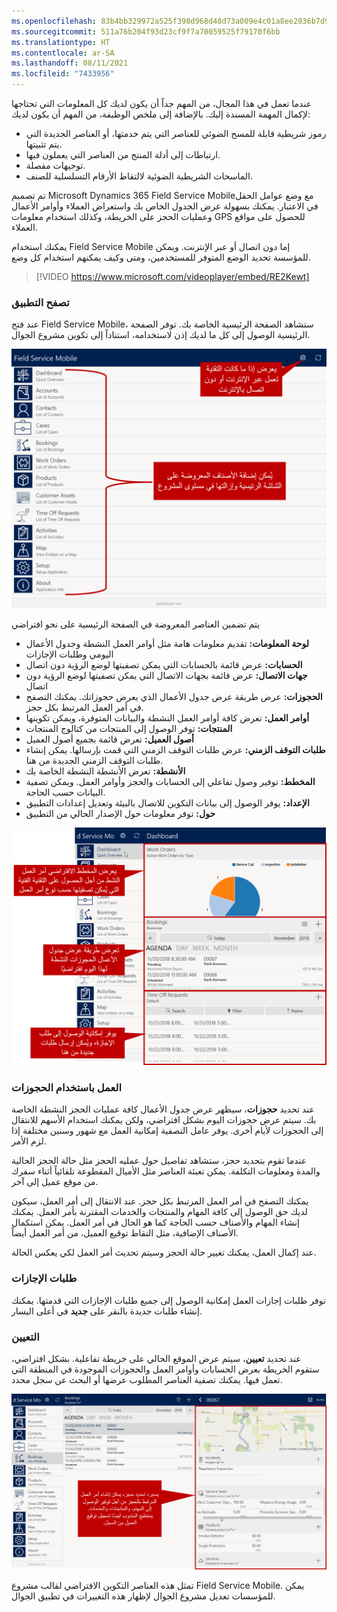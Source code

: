```yaml
---
ms.openlocfilehash: 83b4bb329972a525f398d968d48d73a009e4c01a8ee2036b7d987ae9afe227d5
ms.sourcegitcommit: 511a76b204f93d23cf9f7a70059525f79170f6bb
ms.translationtype: HT
ms.contentlocale: ar-SA
ms.lasthandoff: 08/11/2021
ms.locfileid: "7433956"
---
```

عندما تعمل في هذا المجال، من المهم جداً أن يكون لديك كل المعلومات التي تحتاجها لإكمال المهمة المسندة إليك. بالإضافة إلى ملخص الوظيفة، من المهم أن يكون لديك:

- رموز شريطية قابلة للمسح الضوئي للعناصر التي يتم خدمتها، أو العناصر الجديدة التي يتم تثبيتها.
- ارتباطات إلى أدلة المنتج من العناصر التي يعملون فيها.
- توجيهات مفصلة.
- الماسحات الشريطية الضوئية لالتقاط الأرقام التسلسلية للصنف.

تم تصميم Microsoft Dynamics 365 Field Service Mobileمع وضع عوامل الحقل في الاعتبار. يمكنك بسهولة عرض الجدول الخاص بك واستعراض العملاء وأوامر الأعمال وعمليات الحجز على الخريطة، وكذلك استخدام معلومات GPS للحصول على مواقع العملاء.

يمكنك استخدام Field Service Mobile إما دون اتصال أو عبر الإنترنت. ويمكن للمؤسسة تحديد الوضع المتوفر للمستخدمين، ومتى وكيف يمكنهم استخدام كل وضع.

> [!VIDEO https://www.microsoft.com/videoplayer/embed/RE2Kewt]

### <a name="navigating-the-application"></a>تصفح التطبيق

عند فتح Field Service Mobile، ستشاهد الصفحة الرئيسية الخاصة بك. توفر الصفحة الرئيسية الوصول إلى كل ما لديك إذن لاستخدامه، استناداً إلى تكوين مشروع الجوال.

![لقطة شاشة لعرض Field Service Mobile](../media/mo-unit1-1.png)

يتم تضمين العناصر المعروضة في الصفحة الرئيسية على نحو افتراضي

- **لوحة المعلومات:** تقديم معلومات هامة مثل أوامر العمل النشطة وجدول الأعمال اليومي وطلبات الإجازات
- **الحسابات:** عرض قائمة بالحسابات التي يمكن تصفيتها لوضع الرؤية دون اتصال
- **جهات الاتصال:** عرض قائمة بجهات الاتصال التي يمكن تصفيتها لوضع الرؤية دون اتصال
- **الحجوزات:** عرض طريقة عرض جدول الأعمال الذي يعرض حجوزاتك. يمكنك التصفح في أمر العمل المرتبط بكل حجز.
- **أوامر العمل:** تعرض كافة أوامر العمل النشطة والبيانات المتوفرة، ويمكن تكوينها
- **المنتجات:** توفر الوصول إلى المنتجات من كتالوج المنتجات
- **أصول العميل:** تعرض قائمة بجميع أصول العميل
- **طلبات التوقف الزمني:** عرض طلبات التوقف الزمني التي قمت بإرسالها. يمكن إنشاء طلبات التوقف الزمني الجديدة من هنا.
- **الأنشطة:** تعرض الأنشطة النشطة الخاصة بك 
- **المخطط:** توفير وصول تفاعلي إلى الحسابات والحجز وأوامر العمل. ويمكن تصفية البيانات حسب الحاجة.
- **الإعداد:** يوفر الوصول إلى بيانات التكوين للاتصال بالبيئة وتعديل إعدادات التطبيق
- **حول:** توفر معلومات حول الإصدار الحالي من التطبيق

![لقطة شاشة للوحة معلومات الجوال مع أوامر العمل وجدول الحجوزات.](../media/MO-Unit1-2.png)

### <a name="working-with-bookings"></a>العمل باستخدام الحجوزات

عند تحديد **حجوزات**، سيظهر عرض جدول الأعمال كافة عمليات الحجز النشطة الخاصة بك. سيتم عرض حجوزات اليوم بشكل افتراضي، ولكن يمكنك استخدام الأسهم للانتقال إلى الحجوزات لأيام أخرى. يوفر عامل التصفية إمكانية العمل مع شهور وسنين مختلفة إذا لزم الأمر.

عندما تقوم بتحديد حجز، ستشاهد تفاصيل حول عمليه الحجز مثل حالة الحجز الحالية والمدة ومعلومات التكلفة. يمكن تعبئة العناصر مثل الأميال المقطوعة تلقائياً أثناء سفرك من موقع عميل إلى آخر.

يمكنك التصفح في أمر العمل المرتبط بكل حجز. عند الانتقال إلى أمر العمل، سيكون لديك حق الوصول إلى كافة المهام والمنتجات والخدمات المقترنة بأمر العمل. يمكنك إنشاء المهام والأصناف حسب الحاجة كما هو الحال في أمر العمل. يمكن استكمال الأصناف الإضافية، مثل التقاط توقيع العميل، من أمر العمل أيضاً.

عند إكمال العمل، يمكنك تغيير حالة الحجز وسيتم تحديث أمر العمل لكي يعكس الحالة. 

### <a name="time-off-requests"></a>طلبات الإجازات

توفر طلبات إجازات العمل إمكانية الوصول إلى جميع طلبات الإجازات التي قدمتها. يمكنك إنشاء طلبات جديدة بالنقر على **جديد** في أعلى اليسار.

### <a name="map"></a>التعيين

عند تحديد **تعيين**، سيتم عرض الموقع الحالي على خريطة تفاعلية. بشكل افتراضي، ستقوم الخريطة بعرض الحسابات وأوامر العمل والحجوزات الموجودة في المنطقة التي تعمل فيها. يمكنك تصفية العناصر المطلوب عرضها أو البحث عن سجل محدد.

![لقطة شاشة للحجز المرتبط بأمر العمل الذي تم إنشاؤه لتوفير الوصول إلى المهام والمنتجات والخدمات.](../media/MO-Unit1-3.png)

تمثل هذه العناصر التكوين الافتراضي لقالب مشروع Field Service Mobile. يمكن للمؤسسات تعديل مشروع الجوال لإظهار هذه التغييرات في تطبيق الجوال.